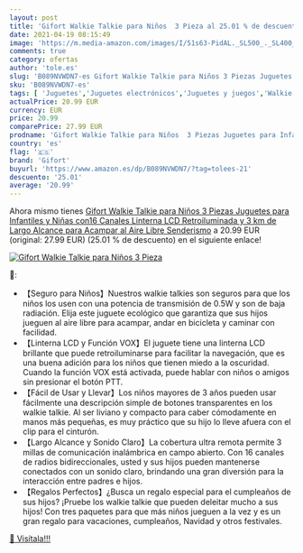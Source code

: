```yaml
---
layout: post
title: 'Gifort Walkie Talkie para Niños  3 Pieza al 25.01 % de descuento'
date: 2021-04-19 08:15:49
image: 'https://m.media-amazon.com/images/I/51s63-PidAL._SL500_._SL400_.jpg'
comments: true
category: ofertas
author: 'tole.es'
slug: 'B089NVWDN7-es Gifort Walkie Talkie para Niños 3 Piezas Juguetes para...'
sku: 'B089NVWDN7-es'
tags: [ 'Juguetes','Juguetes electrónicos','Juguetes y juegos','Walkie Talkies para niños','gifort','juguetes', ]
actualPrice: 20.99 EUR
currency: EUR
price: 20.99
comparePrice: 27.99 EUR
prodname: 'Gifort Walkie Talkie para Niños  3 Piezas Juguetes para Infantiles y Niñas con16 Canales  Linterna LCD Retroiluminada y 3 km de Largo Alcance para Acampar al Aire Libre  Senderismo'
country: 'es'
flag: '🇪🇸'
brand: 'Gifort'
buyurl: 'https://www.amazon.es/dp/B089NVWDN7/?tag=tolees-21'
descuento: '25.01'
average: '20.99'
---
```


Ahora mismo tienes [Gifort Walkie Talkie para Niños  3 Piezas Juguetes para Infantiles y Niñas con16 Canales  Linterna LCD Retroiluminada y 3 km de Largo Alcance para Acampar al Aire Libre  Senderismo](https://www.amazon.es/dp/B089NVWDN7/?tag=tolees-21) a 20.99 EUR (original: 27.99 EUR) (25.01 %  de descuento) en el siguiente enlace!

[![Gifort Walkie Talkie para Niños  3 Pieza](https://m.media-amazon.com/images/I/51s63-PidAL._SL500_._SL400_.jpg)](https://www.amazon.es/dp/B089NVWDN7/?tag=tolees-21)

🔎:

- 【Seguro para Niños】Nuestros walkie talkies son seguros para que los niños los usen con una potencia de transmisión de 0.5W y son de baja radiación. Elija este juguete ecológico que garantiza que sus hijos jueguen al aire libre para acampar, andar en bicicleta y caminar con facilidad.
- 【Linterna LCD y Función VOX】El juguete tiene una linterna LCD brillante que puede retroiluminarse para facilitar la navegación, que es una buena adición para los niños que tienen miedo a la oscuridad. Cuando la función VOX está activada, puede hablar con niños o amigos sin presionar el botón PTT.
- 【Fácil de Usar y Llevar】Los niños mayores de 3 años pueden usar fácilmente una descripción simple de botones transparentes en los walkie talkie. Al ser liviano y compacto para caber cómodamente en manos más pequeñas, es muy práctico que su hijo lo lleve afuera con el clip para el cinturón.
- 【Largo Alcance y Sonido Claro】La cobertura ultra remota permite 3 millas de comunicación inalámbrica en campo abierto. Con 16 canales de radios bidireccionales, usted y sus hijos pueden mantenerse conectados con un sonido claro, brindando una gran diversión para la interacción entre padres e hijos.
- 【Regalos Perfectos】¿Busca un regalo especial para el cumpleaños de sus hijos? ¡Pruebe los walkie talkie que pueden deleitar mucho a sus hijos! Con tres paquetes para que más niños jueguen a la vez y es un gran regalo para vacaciones, cumpleaños, Navidad y otros festivales.

[🛒 Visítala!!!](https://www.amazon.es/dp/B089NVWDN7/?tag=tolees-21)
